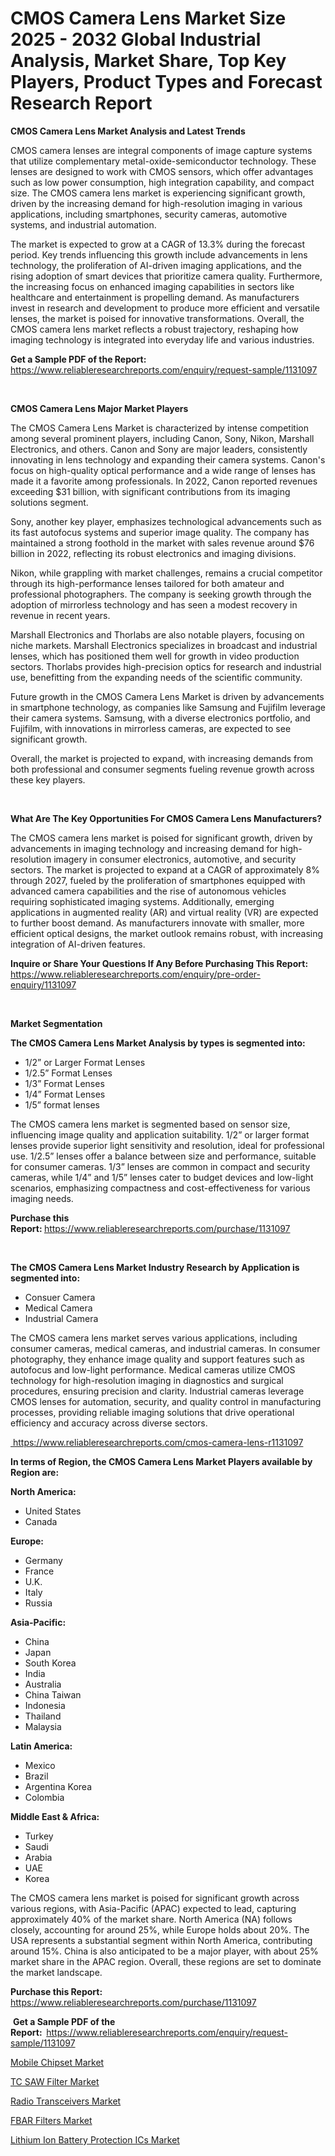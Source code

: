<p><h1>CMOS Camera Lens Market Size 2025 - 2032 Global Industrial Analysis, Market Share, Top Key Players, Product Types and Forecast Research Report</h1></p><p><strong>CMOS Camera Lens Market Analysis and Latest Trends</strong></p>
<p><p>CMOS camera lenses are integral components of image capture systems that utilize complementary metal-oxide-semiconductor technology. These lenses are designed to work with CMOS sensors, which offer advantages such as low power consumption, high integration capability, and compact size. The CMOS camera lens market is experiencing significant growth, driven by the increasing demand for high-resolution imaging in various applications, including smartphones, security cameras, automotive systems, and industrial automation.</p><p>The market is expected to grow at a CAGR of 13.3% during the forecast period. Key trends influencing this growth include advancements in lens technology, the proliferation of AI-driven imaging applications, and the rising adoption of smart devices that prioritize camera quality. Furthermore, the increasing focus on enhanced imaging capabilities in sectors like healthcare and entertainment is propelling demand. As manufacturers invest in research and development to produce more efficient and versatile lenses, the market is poised for innovative transformations. Overall, the CMOS camera lens market reflects a robust trajectory, reshaping how imaging technology is integrated into everyday life and various industries.</p></p>
<p><strong>Get a Sample PDF of the Report:&nbsp;</strong> <a href="https://www.reliableresearchreports.com/enquiry/request-sample/1131097?utm_campaign=16&utm_medium=2&utm_source=Github&utm_content=ia&utm_term=06042025&utm_id=cmos-camera-lens">https://www.reliableresearchreports.com/enquiry/request-sample/1131097</a></p>
<p>&nbsp;</p>
<p><strong>CMOS Camera Lens Major Market Players</strong></p>
<p><p>The CMOS Camera Lens Market is characterized by intense competition among several prominent players, including Canon, Sony, Nikon, Marshall Electronics, and others. Canon and Sony are major leaders, consistently innovating in lens technology and expanding their camera systems. Canon's focus on high-quality optical performance and a wide range of lenses has made it a favorite among professionals. In 2022, Canon reported revenues exceeding $31 billion, with significant contributions from its imaging solutions segment.</p><p>Sony, another key player, emphasizes technological advancements such as its fast autofocus systems and superior image quality. The company has maintained a strong foothold in the market with sales revenue around $76 billion in 2022, reflecting its robust electronics and imaging divisions. </p><p>Nikon, while grappling with market challenges, remains a crucial competitor through its high-performance lenses tailored for both amateur and professional photographers. The company is seeking growth through the adoption of mirrorless technology and has seen a modest recovery in revenue in recent years.</p><p>Marshall Electronics and Thorlabs are also notable players, focusing on niche markets. Marshall Electronics specializes in broadcast and industrial lenses, which has positioned them well for growth in video production sectors. Thorlabs provides high-precision optics for research and industrial use, benefitting from the expanding needs of the scientific community.</p><p>Future growth in the CMOS Camera Lens Market is driven by advancements in smartphone technology, as companies like Samsung and Fujifilm leverage their camera systems. Samsung, with a diverse electronics portfolio, and Fujifilm, with innovations in mirrorless cameras, are expected to see significant growth. </p><p>Overall, the market is projected to expand, with increasing demands from both professional and consumer segments fueling revenue growth across these key players.</p></p>
<p>&nbsp;</p>
<p><strong>What Are The Key Opportunities For CMOS Camera Lens Manufacturers?</strong></p>
<p><p>The CMOS camera lens market is poised for significant growth, driven by advancements in imaging technology and increasing demand for high-resolution imagery in consumer electronics, automotive, and security sectors. The market is projected to expand at a CAGR of approximately 8% through 2027, fueled by the proliferation of smartphones equipped with advanced camera capabilities and the rise of autonomous vehicles requiring sophisticated imaging systems. Additionally, emerging applications in augmented reality (AR) and virtual reality (VR) are expected to further boost demand. As manufacturers innovate with smaller, more efficient optical designs, the market outlook remains robust, with increasing integration of AI-driven features.</p></p>
<p><strong>Inquire or Share Your Questions If Any Before Purchasing This Report:</strong> <a href="https://www.reliableresearchreports.com/enquiry/pre-order-enquiry/1131097?utm_campaign=16&utm_medium=2&utm_source=Github&utm_content=ia&utm_term=06042025&utm_id=cmos-camera-lens">https://www.reliableresearchreports.com/enquiry/pre-order-enquiry/1131097</a></p>
<p>&nbsp;</p>
<p><strong>Market Segmentation</strong></p>
<p><strong>The CMOS Camera Lens Market Analysis by types is segmented into:</strong></p>
<p><ul><li>1/2” or Larger Format Lenses</li><li>1/2.5” Format Lenses</li><li>1/3” Format Lenses</li><li>1/4” Format Lenses</li><li>1/5” format lenses</li></ul></p>
<p><p>The CMOS camera lens market is segmented based on sensor size, influencing image quality and application suitability. 1/2” or larger format lenses provide superior light sensitivity and resolution, ideal for professional use. 1/2.5” lenses offer a balance between size and performance, suitable for consumer cameras. 1/3” lenses are common in compact and security cameras, while 1/4” and 1/5” lenses cater to budget devices and low-light scenarios, emphasizing compactness and cost-effectiveness for various imaging needs.</p></p>
<p><strong>Purchase this Report:&nbsp;</strong><a href="https://www.reliableresearchreports.com/purchase/1131097?utm_campaign=16&utm_medium=2&utm_source=Github&utm_content=ia&utm_term=06042025&utm_id=cmos-camera-lens">https://www.reliableresearchreports.com/purchase/1131097</a></p>
<p>&nbsp;</p>
<p><strong>The CMOS Camera Lens Market Industry Research by Application is segmented into:</strong></p>
<p><ul><li>Consuer Camera</li><li>Medical Camera</li><li>Industrial Camera</li></ul></p>
<p><p>The CMOS camera lens market serves various applications, including consumer cameras, medical cameras, and industrial cameras. In consumer photography, they enhance image quality and support features such as autofocus and low-light performance. Medical cameras utilize CMOS technology for high-resolution imaging in diagnostics and surgical procedures, ensuring precision and clarity. Industrial cameras leverage CMOS lenses for automation, security, and quality control in manufacturing processes, providing reliable imaging solutions that drive operational efficiency and accuracy across diverse sectors.</p></p>
<p><a href="https://www.reliableresearchreports.com/cmos-camera-lens-r1131097?utm_campaign=16&utm_medium=2&utm_source=Github&utm_content=ia&utm_term=06042025&utm_id=cmos-camera-lens">&nbsp;https://www.reliableresearchreports.com/cmos-camera-lens-r1131097</a></p>
<p><strong>In terms of Region, the CMOS Camera Lens Market Players available by Region are:</strong></p>
<p>
    <p> <strong> North America: </strong>
        <ul>
            <li>United States</li>
            <li>Canada</li>
        </ul>
        </p> 
    <p> <strong> Europe: </strong>
        <ul>
            <li>Germany</li>
            <li>France</li>
            <li>U.K.</li>
            <li>Italy</li>
            <li>Russia</li>
        </ul>
        </p> 
    <p> <strong> Asia-Pacific: </strong>
        <ul>
            <li>China</li>
            <li>Japan</li>
            <li>South Korea</li>
            <li>India</li>
            <li>Australia</li>
            <li>China Taiwan</li>
            <li>Indonesia</li>
            <li>Thailand</li>
            <li>Malaysia</li>
        </ul>
        </p> 
    <p> <strong> Latin America: </strong>
        <ul>
            <li>Mexico</li>
            <li>Brazil</li>
            <li>Argentina Korea</li>
            <li>Colombia</li>
        </ul>
        </p> 
    <p> <strong> Middle East & Africa: </strong>
        <ul>
            <li>Turkey</li>
            <li>Saudi</li>
            <li>Arabia</li>
            <li>UAE</li>
            <li>Korea</li>
        </ul>
    </p>
    </p>
<p><p>The CMOS camera lens market is poised for significant growth across various regions, with Asia-Pacific (APAC) expected to lead, capturing approximately 40% of the market share. North America (NA) follows closely, accounting for around 25%, while Europe holds about 20%. The USA represents a substantial segment within North America, contributing around 15%. China is also anticipated to be a major player, with about 25% market share in the APAC region. Overall, these regions are set to dominate the market landscape.</p></p>
<p><strong>Purchase this Report: </strong><a href="https://www.reliableresearchreports.com/purchase/1131097?utm_campaign=16&utm_medium=2&utm_source=Github&utm_content=ia&utm_term=06042025&utm_id=cmos-camera-lens">https://www.reliableresearchreports.com/purchase/1131097</a></p>
<p>&nbsp;<strong>Get a Sample PDF of the Report:&nbsp;&nbsp;</strong><a href="https://www.reliableresearchreports.com/enquiry/request-sample/1131097?utm_campaign=16&utm_medium=2&utm_source=Github&utm_content=ia&utm_term=06042025&utm_id=cmos-camera-lens">https://www.reliableresearchreports.com/enquiry/request-sample/1131097</a></p>
<p><strong></strong></p>
<p><p><a href="https://github.com/donsonjupa/Market-Research-Report-List-1/blob/main/mobile-chipset-market.md?utm_campaign=16&utm_medium=2&utm_source=Github&utm_content=ia&utm_term=06042025&utm_id=cmos-camera-lens">Mobile Chipset Market</a></p><p><a href="https://github.com/anesimazikpd/Market-Research-Report-List-1/blob/main/tc-saw-filter-market.md?utm_campaign=16&utm_medium=2&utm_source=Github&utm_content=ia&utm_term=06042025&utm_id=cmos-camera-lens">TC SAW Filter Market</a></p><p><a href="https://github.com/zhininzacher/Market-Research-Report-List-1/blob/main/radio-transceivers-market.md?utm_campaign=16&utm_medium=2&utm_source=Github&utm_content=ia&utm_term=06042025&utm_id=cmos-camera-lens">Radio Transceivers Market</a></p><p><a href="https://github.com/tafuaraasswn/Market-Research-Report-List-1/blob/main/fbar-filters-market.md?utm_campaign=16&utm_medium=2&utm_source=Github&utm_content=ia&utm_term=06042025&utm_id=cmos-camera-lens">FBAR Filters Market</a></p><p><a href="https://github.com/welidaeisya/Market-Research-Report-List-1/blob/main/lithium-ion-battery-protection-ics-market.md?utm_campaign=16&utm_medium=2&utm_source=Github&utm_content=ia&utm_term=06042025&utm_id=cmos-camera-lens">Lithium Ion Battery Protection ICs Market</a></p></p>
